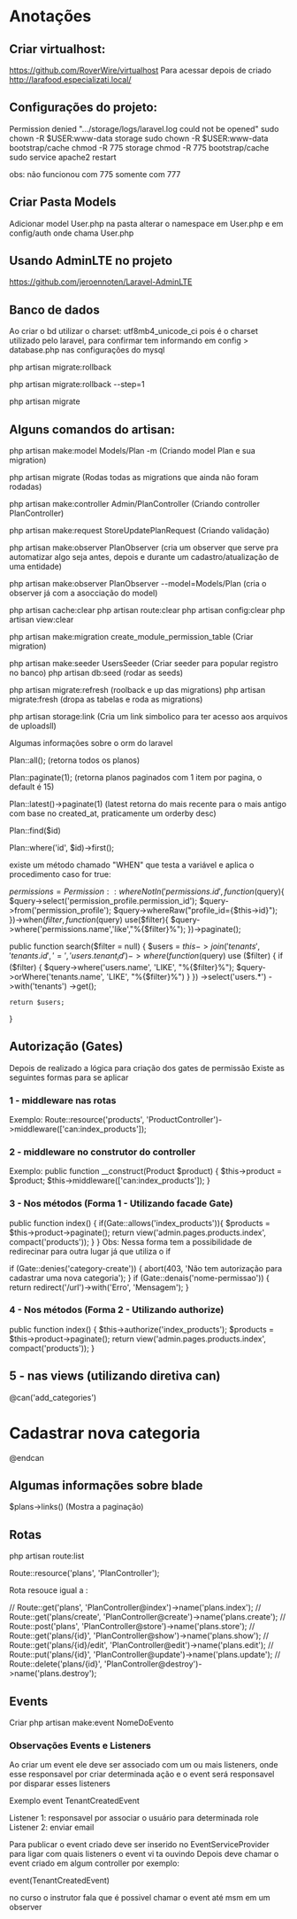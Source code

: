 # Anotações



## Criar virtualhost:
https://github.com/RoverWire/virtualhost
Para acessar depois de criado 
http://larafood.especializati.local/


## Configurações do projeto:

Permission denied ".../storage/logs/laravel.log could not be opened"
sudo chown -R $USER:www-data storage
sudo chown -R $USER:www-data bootstrap/cache
chmod -R 775 storage
chmod -R 775 bootstrap/cache
sudo service apache2 restart

obs: não funcionou com 775 somente com 777

## Criar Pasta Models 
Adicionar model User.php na pasta
alterar o namespace em User.php e em config/auth onde chama User.php


## Usando AdminLTE no projeto 
https://github.com/jeroennoten/Laravel-AdminLTE


## Banco de dados
Ao criar o bd utilizar o charset: utf8mb4_unicode_ci
pois é o charset utilizado pelo laravel, para confirmar tem informando em config > database.php nas configurações do mysql

php artisan migrate:rollback

php artisan migrate:rollback --step=1

php artisan migrate



## Alguns comandos do artisan:

php artisan make:model Models/Plan -m (Criando model Plan e sua migration)

php artisan migrate (Rodas todas as migrations que ainda não foram rodadas)

php artisan make:controller Admin/PlanController (Criando controller PlanController)

php artisan make:request StoreUpdatePlanRequest (Criando validação)

php artisan make:observer PlanObserver (cria um observer que serve pra automatizar algo seja antes, depois e durante um cadastro/atualização de uma entidade)

php artisan make:observer PlanObserver --model=Models/Plan (cria o observer já com a asocciação do model) 

php artisan cache:clear
php artisan route:clear 
php artisan config:clear
php artisan view:clear

php artisan make:migration create_module_permission_table (Criar migration)

php artisan make:seeder UsersSeeder (Criar seeder para popular registro no banco)
php artisan db:seed (rodar as seeds)

php artisan migrate:refresh (roolback e up das migrations)
php artisan migrate:fresh (dropa as tabelas e roda as migrations)

php artisan storage:link (Cria um link simbolico para ter acesso aos arquivos de uploadsll)

Algumas informações sobre o orm do laravel

Plan::all(); (retorna todos os planos)

Plan::paginate(1); (retorna planos paginados com 1 item por pagina, o default é 15)

Plan::latest()->paginate(1) (latest retorna do mais recente para o mais antigo com base no created_at,  praticamente um orderby desc)

Plan::find($id)

Plan::where('id', $id)->first();

existe um método chamado "WHEN" que testa a variável e aplica o procedimento caso for true:

$permissions = Permission::whereNotIn('permissions.id', function($query){
                                $query->select('permission_profile.permission_id');
                                $query->from('permission_profile');
                                $query->whereRaw("profile_id={$this->id}");
                            })->when($filter, function($query) use($filter){
                                $query->where('permissions.name','like',"%{$filter}%");
                            })->paginate();


public function search($filter = null)
{
    $users = $this->join('tenants', 'tenants.id', '=', 'users.tenant_id')
        ->where(function ($query) use ($filter) {
            if ($filter) {
                $query->where('users.name', 'LIKE', "%{$filter}%");
                $query->orWhere('tenants.name', 'LIKE', "%{$filter}%")
            }
        })
        ->select('users.*')
        ->with('tenants')
        ->get();

    return $users;
}

## Autorização (Gates)

Depois de realizado a lógica para criação dos gates de permissão 
Existe as seguintes formas para se aplicar

### 1 - middleware nas rotas 
Exemplo:
Route::resource('products', 'ProductController')->middleware(['can:index_products']);

### 2 - middleware no construtor do controller
Exemplo:
public function __construct(Product $product)
    {
        $this->product = $product;
        $this->middleware(['can:index_products']);
    }

### 3 - Nos métodos (Forma 1 - Utilizando facade Gate)

public function index()
    {
        if(Gate::allows('index_products')){
            $products = $this->product->paginate();
            return view('admin.pages.products.index', compact('products'));
        }
    }
Obs: Nessa forma tem a possibilidade de redirecinar para outra lugar já que utiliza o if

if (Gate::denies('category-create')) {
    abort(403, 'Não tem autorização para cadastrar uma nova categoria');
}
if (Gate::denais('nome-permissao')) {
    return redirect('/url')->with('Erro', 'Mensagem');
}

### 4 - Nos métodos (Forma 2 - Utilizando authorize)    

public function index()
    {
        $this->authorize('index_products');
        $products = $this->product->paginate();
        return view('admin.pages.products.index', compact('products'));
    }


## 5 - nas views (utilizando diretiva can)

@can('add_categories')
    <h1>Cadastrar nova categoria</h1>
@endcan



## Algumas informações sobre blade 

$plans->links()  (Mostra a paginação)


## Rotas 
php artisan route:list

Route::resource('plans', 'PlanController');

Rota resouce igual a :

// Route::get('plans', 'PlanController@index')->name('plans.index');
// Route::get('plans/create', 'PlanController@create')->name('plans.create');
// Route::post('plans', 'PlanController@store')->name('plans.store');
// Route::get('plans/{id}', 'PlanController@show')->name('plans.show');
// Route::get('plans/{id}/edit', 'PlanController@edit')->name('plans.edit');
// Route::put('plans/{id}', 'PlanController@update')->name('plans.update');
// Route::delete('plans/{id}', 'PlanController@destroy')->name('plans.destroy');


## Events 

Criar
php artisan make:event NomeDoEvento




### Observações Events e Listeners

Ao criar um event ele deve ser associado com um ou mais listeners, onde esse responsavel por criar determinada ação e o event será responsavel por disparar esses listeners

Exemplo event TenantCreatedEvent

Listener 1: responsavel por associar o usuário para determinada role
Listener 2: enviar email


Para publicar o event criado deve ser inserido no EventServiceProvider para ligar com quais listeners o event vi ta ouvindo
Depois deve chamar o event criado em algum controller por exemplo:

event(TenantCreatedEvent)

no curso o instrutor fala que é possivel chamar o event até msm em um observer


